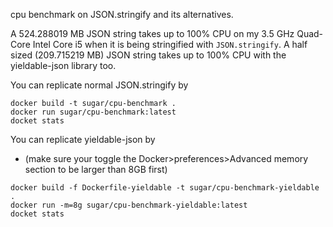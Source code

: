 cpu benchmark on JSON.stringify and its alternatives.

A 524.288019 MB JSON string takes up to 100% CPU on my 3.5 GHz Quad-Core Intel Core i5 
when it is being stringified with `JSON.stringify`.
A half sized (209.715219 MB) JSON string takes up to 100% CPU with the yieldable-json library too.

You can replicate normal JSON.stringify by 
```
docker build -t sugar/cpu-benchmark .
docker run sugar/cpu-benchmark:latest
docket stats
```

You can replicate yieldable-json by 
- (make sure your toggle the Docker>preferences>Advanced memory section to be larger than 8GB first)
```
docker build -f Dockerfile-yieldable -t sugar/cpu-benchmark-yieldable .
docker run -m=8g sugar/cpu-benchmark-yieldable:latest
docket stats
```